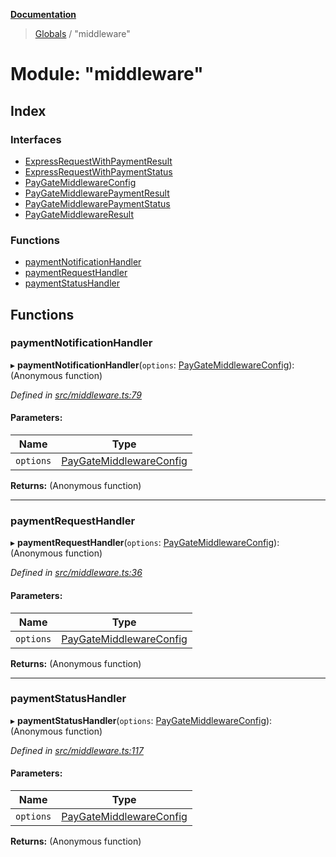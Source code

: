 **[Documentation](../README.md)**

> [Globals](../README.md) / "middleware"

# Module: "middleware"

## Index

### Interfaces

- [ExpressRequestWithPaymentResult](../interfaces/_middleware_.expressrequestwithpaymentresult.md)
- [ExpressRequestWithPaymentStatus](../interfaces/_middleware_.expressrequestwithpaymentstatus.md)
- [PayGateMiddlewareConfig](../interfaces/_middleware_.paygatemiddlewareconfig.md)
- [PayGateMiddlewarePaymentResult](../interfaces/_middleware_.paygatemiddlewarepaymentresult.md)
- [PayGateMiddlewarePaymentStatus](../interfaces/_middleware_.paygatemiddlewarepaymentstatus.md)
- [PayGateMiddlewareResult](../interfaces/_middleware_.paygatemiddlewareresult.md)

### Functions

- [paymentNotificationHandler](_middleware_.md#paymentnotificationhandler)
- [paymentRequestHandler](_middleware_.md#paymentrequesthandler)
- [paymentStatusHandler](_middleware_.md#paymentstatushandler)

## Functions

### paymentNotificationHandler

▸ **paymentNotificationHandler**(`options`: [PayGateMiddlewareConfig](../interfaces/_middleware_.paygatemiddlewareconfig.md)): (Anonymous function)

_Defined in [src/middleware.ts:79](https://github.com/distributhor/paygate-sdk/blob/c181cfd/src/middleware.ts#L79)_

#### Parameters:

| Name      | Type                                                                             |
| --------- | -------------------------------------------------------------------------------- |
| `options` | [PayGateMiddlewareConfig](../interfaces/_middleware_.paygatemiddlewareconfig.md) |

**Returns:** (Anonymous function)

---

### paymentRequestHandler

▸ **paymentRequestHandler**(`options`: [PayGateMiddlewareConfig](../interfaces/_middleware_.paygatemiddlewareconfig.md)): (Anonymous function)

_Defined in [src/middleware.ts:36](https://github.com/distributhor/paygate-sdk/blob/c181cfd/src/middleware.ts#L36)_

#### Parameters:

| Name      | Type                                                                             |
| --------- | -------------------------------------------------------------------------------- |
| `options` | [PayGateMiddlewareConfig](../interfaces/_middleware_.paygatemiddlewareconfig.md) |

**Returns:** (Anonymous function)

---

### paymentStatusHandler

▸ **paymentStatusHandler**(`options`: [PayGateMiddlewareConfig](../interfaces/_middleware_.paygatemiddlewareconfig.md)): (Anonymous function)

_Defined in [src/middleware.ts:117](https://github.com/distributhor/paygate-sdk/blob/c181cfd/src/middleware.ts#L117)_

#### Parameters:

| Name      | Type                                                                             |
| --------- | -------------------------------------------------------------------------------- |
| `options` | [PayGateMiddlewareConfig](../interfaces/_middleware_.paygatemiddlewareconfig.md) |

**Returns:** (Anonymous function)
